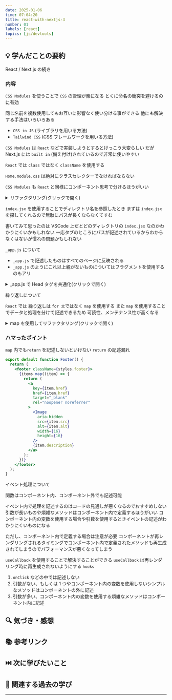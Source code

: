 ```yaml
---
date: 2025-01-06
time: 07:04:20
title: react-with-nextjs-3
number: 01
labels: [react]
topics: [js/devtools]
---
```


## 💡 学んだことの要約

React / Next.js の続き

### 内容

`CSS Modules` を使うことで `CSS` の管理が楽になる
とくに命名の衝突を避けるのに有効

同じ名前を複数使用してもお互いに影響なく使い分ける事ができる
他にも解決する手法はいろいろある

- `CSS in JS` (ライブラリを用いる方法)
- `Tailwind CSS` (CSS フレームワークを用いる方法)

`CSS Modules` は `React` などで実装しようとするとけっこう大変らしい
だが Next.js には `built in` (備え付け)されているので非常に使いやすい

`React` では `class` ではなく `className` を使用する

`Home.module.css` は絶対にクラスセレクターでなければならない

`CSS Modules` も `React` と同様にコンポーネント思考で分けるほうがいい

<details>
<summary>リファクタリング(クリックで開く)</summary>

ディレクトリ構造とmodule.css をコンポーネントそれぞれに分割

```
.
├── README.md
├── jsconfig.json
├── next.config.mjs
├── package.json
├── public
│   ├── favicon.ico
│   ├── file.svg
│   ├── globe.svg
│   ├── next.svg
│   ├── vercel.svg
│   └── window.svg
├── src
│   ├── components
│   │   ├── Footer
│   │   │   ├── Footer.module.css
│   │   │   └── index.jsx
│   │   ├── Header
│   │   │   ├── Header.module.css
│   │   │   └── index.jsx
│   │   ├── Headline
│   │   │   ├── Headline.module.css
│   │   │   └── index.jsx
│   │   ├── Links
│   │   │   ├── Links.module.css
│   │   │   └── index.jsx
│   │   └── Main
│   │       ├── Main.module.css
│   │       └── index.jsx
│   ├── pages
│   │   ├── _app.js
│   │   ├── _document.js
│   │   ├── about.jsx
│   │   ├── api
│   │   │   └── hello.js
│   │   └── index.jsx
│   └── styles
│       ├── Home.module.css
│       └── globals.css
└── yarn.lock
```

</details>

`index.jsx` を使用することでディレクトリ名を参照したとき
まずは `index.jsx` を探してくれるので無駄にパスが長くならなくてすむ

書いてみて思ったのは VSCode 上だとどのディレクトリの `index.jsx` なのかわかりにくいかもしれない
一応タブのところにパスが記述されているからわからなくはないが慣れの問題かもしれない

`_app.js` について

- `_app.js` で記述したものはすべてのページに反映される
- `_app.js` のようにこれ以上親がないものについてはフラグメントを使用するのもアリ

<details>
<summary> _app.js で Head タグを共通化(クリックで開く)</summary>

```jsx
/* eslint-disable react/prop-types */
import 'src/styles/globals.css';

import Head from 'next/head';

export default function App({ Component, pageProps }) {
  return (
    <>
      <Head>
        <title>Create Next App</title>
        <meta name="description" content="Generated by create next app" />
        <meta name="viewport" content="width=device-width, initial-scale=1" />
        <link rel="icon" href="/favicon.ico" />
      </Head>

      <Component {...pageProps} />
    </>
  );
}
```

</details>

繰り返しについて

`React` では 繰り返しは `for 文`ではなく `map` を使用する
また `map` を使用することでデータと処理を分けて記述できるため
可読性、メンテナンス性が高くなる

<details>
<summary>map を使用してリファクタリング(クリックで開く)</summary>

```jsx
import Image from 'next/image';
import styles from 'src/components/Footer/Footer.module.css';

const items = [
  {
    href: 'https://nextjs.org/learn?utm_source=create-next-app&utm_medium=default-template&utm_campaign=create-next-app',
    src: '/file.svg',
    alt: 'File icon',
    description: 'Learn',
  },
  {
    href: 'https://vercel.com/templates?framework=next.js&utm_source=create-next-app&utm_medium=default-template&utm_campaign=create-next-app',
    src: '/window.svg',
    alt: 'Window icon',
    description: 'Examples',
  },
  {
    href: 'https://nextjs.org?utm_source=create-next-app&utm_medium=default-template&utm_campaign=create-next-app',
    src: '/globe.svg',
    alt: 'Globe icon',
    description: ' Go to nextjs.org →',
  },
];

export default function Footer() {
  return (
    <footer className={styles.footer}>
      {items.map((item) => {
        return (
          <a
            key={item.href}
            href={item.href}
            target="_blank"
            rel="noopener noreferrer"
          >
            <Image
              aria-hidden
              src={item.src}
              alt={item.alt}
              width={16}
              height={16}
            />
            {item.description}
          </a>
        );
      })}
    </footer>
  );
}
```

</details>

### ハマったポイント

`map` 内でも`return` を記述しないといけない
`return` の記述漏れ

```jsx
export default function Footer() {
  return (
    <footer className={styles.footer}>
      {items.map((item) => {
        return (
          <a
            key={item.href}
            href={item.href}
            target="_blank"
            rel="noopener noreferrer"
          >
            <Image
              aria-hidden
              src={item.src}
              alt={item.alt}
              width={16}
              height={16}
            />
            {item.description}
          </a>
        );
      })}
    </footer>
  );
}
```

イベント処理について

関数はコンポーネント内、コンポーネント外でも記述可能

イベント内で処理を記述するのはコードの見通しが悪くなるのでおすすめしない
引数が長いものや煩雑なメソッドはコンポーネント内で定義するほうがいい
コンポーネント内の変数を使用する場合や引数を使用するときイベントの記述がわかりにくいものになる

ただし、コンポーネント内で定義する場合は注意が必要
コンポーネントが再レンダリングされるタイミングでコンポーネント内で定義されたメソッドも再生成されてしまうのでパフォーマンスが悪くなってしまう

`useCallback` を使用することで解決することができる
`useCallback` は再レンダリング時に再生成されないようにする `hooks`

1. `onClick` などの中では記述しない
2. 引数がない、もしくは 1 つやコンポーネント内の変数を使用しないシンプルなメソッドはコンポーネントの外に記述
3. 引数が多い、コンポーネント内の変数を使用する煩雑なメソッドはコンポーネント内に記述

## 🔍 気づき・感想

## 📚 参考リンク

## ⏭️ 次に学びたいこと

## 📌 関連する過去の学び

---
